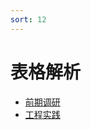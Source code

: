```yaml
---
sort: 12
---
```


# 表格解析



<!-- {% include list.liquid %} -->

* [前期调研](https://kg-nlp.github.io/Algorithm-Project-Manual/表格解析/前期调研.html)
* [工程实践](https://kg-nlp.github.io/Algorithm-Project-Manual/表格解析/工程实践.html)
